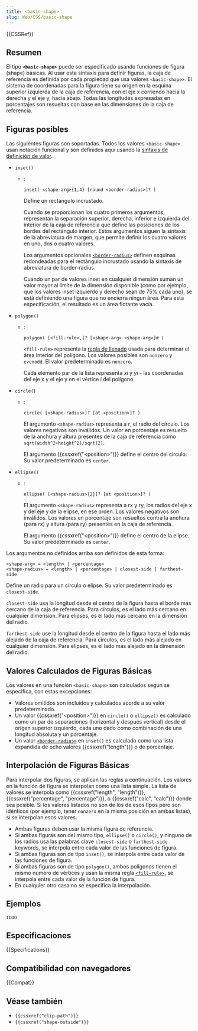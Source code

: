 ```yaml
---
title: <basic-shape>
slug: Web/CSS/basic-shape
---
```


{{CSSRef}}

## Resumen

El tipo **`<basic-shape>`** puede ser especificado usando funciones de figura (shape) básicas. Al usar esta sintaxis para definir figuras, la caja de referencia es definida por cada propiedad que usa valores `<basic-shape>`. El sistema de coordenadas para la figura tiene su origen en la esquina superior izquierda de la caja de referencia, con el eje x corriendo hacia la derecha y el eje y, hacia abajo. Todas las longitudes expresadas en porcentajes son resueltas con base en las dimensiones de la caja de referencia.

## Figuras posibles

Las siguientes figuras son soportadas. Todos los valores `<basic-shape>` usan notación funcional y son definidos aquí usando la [sintaxis de definición de valor](/es/docs/Web/CSS/Value_definition_syntax).

- `inset()`

  - : &#x20;

    ```
    inset( <shape-arg>{1,4} [round <border-radius>]? )
    ```

    Define un rectángulo incrustado.

    Cuando se proporcionan los cuatro primeros argumentos, representan la separación superior, derecha, inferior e izquierda del interior de la caja de referencia que define las posiciones de los bordes del rectángulo interior. Estos argumentos siguen la sintaxis de la abreviatura de margen, que permite definir los cuatro valores en uno, dos o cuatro valores.

    Los argumentos opcionales [`<border-radius>`](/es/docs/Web/CSS/border-radius) definen esquinas redondeadas para el rectángulo incrustado usando la sintaxis de abreviatura de border-radius.

    Cuando un par de valores inset en cualquier dimensión suman un valor mayor al límite de la dimensión disponible (como por ejemplo, que los valores inset izquierdo y derecho sean de 75% cada uno), se está definiendo una figura que no encierra ningun área. Para esta especificación, el resultado es un área flotante vacía.

- `polygon()`

  - : &#x20;

    ```
    polygon( [<fill-rule>,]? [<shape-arg> <shape-arg>]# )
    ```

    `<fill-rule>` representa la [regla de llenado](/es/docs/Web/SVG/Attribute/fill-rule) usada para determinar el área interior del polígono. Los valores posibles son `nonzero` y `evenodd`. El valor predeterminado es `nonzero`.

    Cada elemento par de la lista representa _xi_ y _yi_ - las coordenadas del eje x y el eje y en el vértice _i_ del polígono.

- `circle(`)

  - : &#x20;

    ```
    circle( [<shape-radius>]? [at <position>]? )
    ```

    El argumento `<shape-radius>` representa a _r_, el radio del círculo. Los valores negativos son inválidos. Un valor en porcentaje es resuelto de la anchura y altura presentes de la caja de referencia como `sqrt(width^2+height^2)/sqrt(2)`.

    El argumento {{cssxref("&lt;position&gt;")}} define el centro del círculo. Su valor predeterminado es `center`.

- `ellipse()`

  - : &#x20;

    ```
    ellipse( [<shape-radius>{2}]? [at <position>]? )
    ```

    El argumento `<shape-radius>` representa a rx y ry, los radios del eje x y del eje y de la elipse, en ese orden. Los valores negativos son inválidos. Los valores en porcentaje son resueltos contra la anchura (para rx) y altura (para ry) presentes en la caja de referencia.

    El argumento {{cssxref("&lt;position&gt;")}} define el centro de la elipse. Su valor predeterminado es `center`.

Los argumentos no definidos arriba son definidos de esta forma:

```
<shape-arg> = <length> | <percentage>
<shape-radius> = <length> | <percentage> | closest-side | farthest-side
```

Define un radio para un círculo o elipse. Su valor predeterminado es `closest-side`.

`closest-side` usa la longitud desde el centro de la figura hasta el borde más cercano de la caja de referencia. Para círculos, es el lado más cercano en cualquier dimensión. Para elipses, es el lado más cercano en la dimensión del radio.

`farthest-side` use la longitud desde el centro de la figura hasta el lado más alejado de la caja de referencia. Para círculos, es el lado más alejado en cualquier dimensión. Para elipses, es el lado más alejado en la dimensión del radio.

## Valores Calculados de Figuras Básicas

Los valores en una función `<basic-shape>` son calculados segun se especifica, con estas excepciones:

- Valores omitidos son incluidos y calculados acorde a su valor predeterminado.
- Un valor {{cssxref("&lt;position&gt;")}} en `circle()` o `ellipse()` es calculado como un par de separaciones (horizontal y después vertical) desde el origen superior izquierdo, cada uno dado como combinación de una longitud absoluta y un porcentaje.
- Un valor [`<border-radius>`](/es/docs/Web/CSS/border-radius) en `inset()` es calculado como una lista expandida de ocho valores {{cssxref("length")}} o de porcentaje.

## Interpolación de Figuras Básicas

Para interpolar dos figuras, se aplican las reglas a continuación. Los valores en la función de figura se interpolan como una lista simple. La lista de valores se interpola como {{cssxref("length", "length")}}, {{cssxref("percentage", "percentage")}}, o {{cssxref("calc", "calc")}} donde sea posible. Si los valores listados no son de los de esos tipos pero son idénticos (por ejemplo, tener `nonzero` en la misma posición en ambas listas), sí se interpolan esos valores.

- Ambas figuras deben usar la misma figura de referencia.
- Si ambas figuras son del mismo tipo, `ellipse()` o `circle()`, y ninguno de los radios usa las palabras clave `closest-side` o `farthest-side` keywords, se interpola entre cada valor de las funciones de figura.
- Si ambas figuras son de tipo `inset()`, se interpola entre cada valor de las funciones de figura.
- Si ambas figuras son de tipo `polygon()`, ambos polígonos tienen el mismo número de vértices y usan la misma regla [`<fill-rule>`](/es/docs/Web/SVG/Attribute/fill-rule), se interpola entre cada valor de la función de figura.
- En cualquier otro casa no se especifica la interpolación.

## Ejemplos

```
TODO
```

## Especificaciones

{{Specifications}}

## Compatibilidad con navegadores

{{Compat}}

## Véase también

- `{{cssxref("clip-path")}}`
- `{{cssxref("shape-outside")}}`
